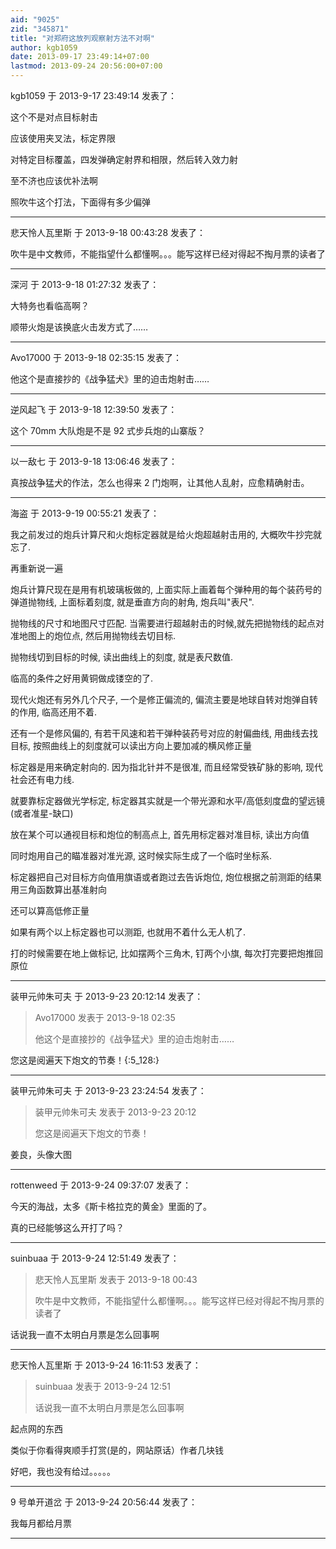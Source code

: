```yaml
---
aid: "9025"
zid: "345871"
title: "对郑府这放列观察射方法不对啊"
author: kgb1059
date: 2013-09-17 23:49:14+07:00
lastmod: 2013-09-24 20:56:00+07:00
---
```


kgb1059 于 2013-9-17 23:49:14 发表了：

这个不是对点目标射击

应该使用夹叉法，标定界限

对特定目标覆盖，四发弹确定射界和相限，然后转入效力射

至不济也应该优补法啊

照吹牛这个打法，下面得有多少偏弹

---

悲天怜人瓦里斯 于 2013-9-18 00:43:28 发表了：

吹牛是中文教师，不能指望什么都懂啊。。。能写这样已经对得起不掏月票的读者了

---

深河 于 2013-9-18 01:27:32 发表了：

大特务也看临高啊？

顺带火炮是该换底火击发方式了……

---

Avo17000 于 2013-9-18 02:35:15 发表了：

他这个是直接抄的《战争猛犬》里的迫击炮射击……

---

逆风起飞 于 2013-9-18 12:39:50 发表了：

这个 70mm 大队炮是不是 92 式步兵炮的山寨版？

---

以一敌七 于 2013-9-18 13:06:46 发表了：

真按战争猛犬的作法，怎么也得来 2 门炮啊，让其他人乱射，应愈精确射击。

---

海盗 于 2013-9-19 00:55:21 发表了：

我之前发过的炮兵计算尺和火炮标定器就是给火炮超越射击用的, 大概吹牛抄完就忘了.

再重新说一遍

炮兵计算尺现在是用有机玻璃板做的, 上面实际上画着每个弹种用的每个装药号的弹道抛物线, 上面标着刻度, 就是垂直方向的射角, 炮兵叫"表尺".

抛物线的尺寸和地图尺寸匹配. 当需要进行超越射击的时候,就先把抛物线的起点对准地图上的炮位点, 然后用抛物线去切目标.

抛物线切到目标的时候, 读出曲线上的刻度, 就是表尺数值.

临高的条件之好用黄铜做成镂空的了.

现代火炮还有另外几个尺子, 一个是修正偏流的, 偏流主要是地球自转对炮弹自转的作用, 临高还用不着.

还有一个是修风偏的, 有若干风速和若干弹种装药号对应的射偏曲线, 用曲线去找目标, 按照曲线上的刻度就可以读出方向上要加减的横风修正量

标定器是用来确定射向的. 因为指北针并不是很准, 而且经常受铁矿脉的影响, 现代社会还有电力线.

就要靠标定器做光学标定, 标定器其实就是一个带光源和水平/高低刻度盘的望远镜(或者准星-缺口)

放在某个可以通视目标和炮位的制高点上, 首先用标定器对准目标, 读出方向值

同时炮用自己的瞄准器对准光源, 这时候实际生成了一个临时坐标系.

标定器把自己对目标方向值用旗语或者跑过去告诉炮位, 炮位根据之前测距的结果用三角函数算出基准射向

还可以算高低修正量

如果有两个以上标定器也可以测距, 也就用不着什么无人机了.

打的时候需要在地上做标记, 比如摆两个三角木, 钉两个小旗, 每次打完要把炮推回原位

---

装甲元帅朱可夫 于 2013-9-23 20:12:14 发表了：

> Avo17000 发表于 2013-9-18 02:35
>
> 他这个是直接抄的《战争猛犬》里的迫击炮射击……

您这是阅遍天下炮文的节奏！{:5_128:}

---

装甲元帅朱可夫 于 2013-9-23 23:24:54 发表了：

> 装甲元帅朱可夫 发表于 2013-9-23 20:12
>
> 您这是阅遍天下炮文的节奏！

姜良，头像大图

---

rottenweed 于 2013-9-24 09:37:07 发表了：

今天的海战，太多《斯卡格拉克的黄金》里面的了。

真的已经能够这么开打了吗？

---

suinbuaa 于 2013-9-24 12:51:49 发表了：

> 悲天怜人瓦里斯 发表于 2013-9-18 00:43
>
> 吹牛是中文教师，不能指望什么都懂啊。。。能写这样已经对得起不掏月票的读者了

话说我一直不太明白月票是怎么回事啊

---

悲天怜人瓦里斯 于 2013-9-24 16:11:53 发表了：

> suinbuaa 发表于 2013-9-24 12:51
>
> 话说我一直不太明白月票是怎么回事啊

起点网的东西

类似于你看得爽顺手打赏(是的，网站原话）作者几块钱

好吧，我也没有给过。。。。。

---

9 号单开道岔 于 2013-9-24 20:56:44 发表了：

我每月都给月票

---
